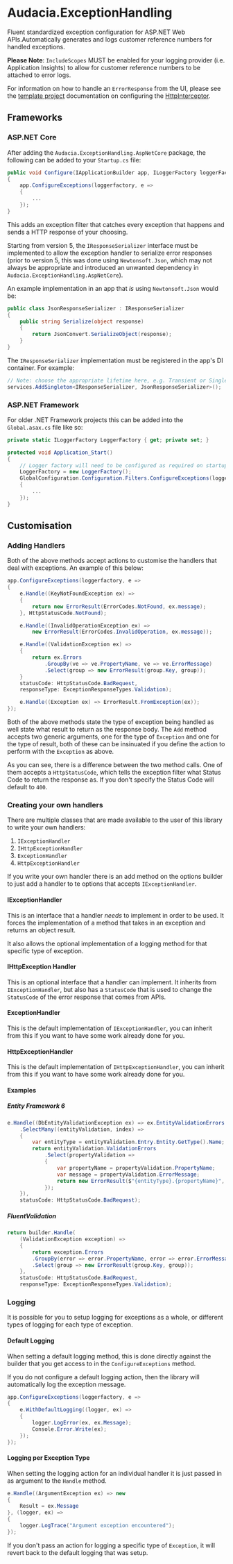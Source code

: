 # Audacia.ExceptionHandling

Fluent standardized exception configuration for ASP.NET Web APIs.Automatically generates and logs customer reference numbers for handled exceptions.

**Please Note**: `IncludeScopes` MUST be enabled for your logging provider (i.e. Application Insights) to allow for customer reference numbers to be attached to error logs.

For information on how to handle an `ErrorResponse` from the UI, please see the [template project](https://dev.azure.com/audacia/Audacia/_wiki/wikis/Audacia.Template/1789/Validation?anchor=handling-validation-responses-from-the-server) documentation on configuring the [HttpInterceptor](https://dev.azure.com/audacia/Audacia/_wiki/wikis/Audacia.Angular.HttpInterceptor/2457/README).

## Frameworks

### ASP.NET Core

After adding the `Audacia.ExceptionHandling.AspNetCore` package, the following can be added to your `Startup.cs` file:

```csharp
public void Configure(IApplicationBuilder app, ILoggerFactory loggerFactory)
{
    app.ConfigureExceptions(loggerfactory, e =>
    {
        ...
    });
}
```

This adds an exception filter that catches every exception that happens and sends a HTTP response of your choosing.

Starting from version 5, the `IResponseSerializer` interface must be implemented to allow the exception handler to serialize error responses (prior to version 5, this was done using `Newtonsoft.Json`, which may not always be appropriate and introduced an unwanted dependency in `Audacia.ExceptionHandling.AspNetCore`).

An example implementation in an app that _is_ using `Newtonsoft.Json` would be:
```csharp
public class JsonResponseSerializer : IResponseSerializer
{
    public string Serialize(object response)
    {
        return JsonConvert.SerializeObject(response);
    }
}
```

The `IResponseSerializer` implementation must be registered in the app's DI container. For example:
```csharp
// Note: choose the appropriate lifetime here, e.g. Transient or Singleton
services.AddSingleton<IResponseSerializer, JsonResponseSerializer>();
```

### ASP.NET Framework

For older .NET Framework projects this can be added into the `Global.asax.cs` file like so:

```csharp
private static ILoggerFactory LoggerFactory { get; private set; }

protected void Application_Start()
{
    // Logger factory will need to be configured as required on startup
    LoggerFactory = new LoggerFactory();
    GlobalConfiguration.Configuration.Filters.ConfigureExceptions(loggerfactory, e =>
    {
        ...
    });
}
```

## Customisation

### Adding Handlers

Both of the above methods accept actions to customise the handlers that deal with exceptions. An example of this below:

```csharp
app.ConfigureExceptions(loggerfactory, e =>
{
    e.Handle((KeyNotFoundException ex) =>
    {
        return new ErrorResult(ErrorCodes.NotFound, ex.message);
    }, HttpStatusCode.NotFound);

    e.Handle((InvalidOperationException ex) =>
        new ErrorResult(ErrorCodes.InvalidOperation, ex.message));

    e.Handle((ValidationException ex) => 
    {
        return ex.Errors
            .GroupBy(ve => ve.PropertyName, ve => ve.ErrorMessage)
            .Select(group => new ErrorResult(group.Key, group));
    }
    statusCode: HttpStatusCode.BadRequest,
    responseType: ExceptionResponseTypes.Validation);

    e.Handle((Exception ex) => ErrorResult.FromException(ex));
});
```

Both of the above methods state the type of exception being handled as well state what result to return as the response body. The `Add` method accepts two generic arguments, one for the type of `Exception` and one for the type of result, both of these can be insinuated if you define the action to perform with the `Exception` as above.

As you can see, there is a difference between the two method calls. One of them accepts a `HttpStatusCode`, which tells the exception filter what Status Code to return the response as. If you don't specify the Status Code will default to `400`.

### Creating your own handlers

There are multiple classes that are made available to the user of this library to write your own handlers:

1. `IExceptionHandler`
2. `IHttpExceptionHandler`
3. `ExceptionHandler`
4. `HttpExceptionHandler`

If you write your own handler there is an add method on the options builder to just add a handler to te options that accepts `IExceptionHandler`.

#### IExceptionHandler

This is an interface that a handler _needs_ to implement in order to be used. It forces the implementation of a method that takes in an exception and returns an object result.

It also allows the optional implementation of a logging method for that specific type of exception.

#### IHttpException Handler

This is an optional interface that a handler can implement. It inherits from `IExceptionHandler`, but also has a `StatusCode` that is used to change the `StatusCode` of the error response that comes from APIs.

#### ExceptionHandler

This is the default implementation of `IExceptionHandler`, you can inherit from this if you want to have some work already done for you.

#### HttpExceptionHandler

This is the default implementation of `IHttpExceptionHandler`, you can inherit from this if you want to have some work already done for you.

#### Examples

##### Entity Framework 6

```csharp
e.Handle((DbEntityValidationException ex) => ex.EntityValidationErrors
    .SelectMany((entityValidation, index) => 
    {
        var entityType = entityValidation.Entry.Entity.GetType().Name;
        return entityValidation.ValidationErrors
            .Select(propertyValidation =>
            {
                var propertyName = propertyValidation.PropertyName;
                var message = propertyValidation.ErrorMessage;
                return new ErrorResult($"{entityType}.{propertyName}", message);
            });
    }),
    statusCode: HttpStatusCode.BadRequest);
```

##### FluentValidation

```csharp
return builder.Handle(
    (ValidationException exception) => 
    {
        return exception.Errors
        .GroupBy(error => error.PropertyName, error => error.ErrorMessage)
        .Select(group => new ErrorResult(group.Key, group));
    },
    statusCode: HttpStatusCode.BadRequest,
    responseType: ExceptionResponseTypes.Validation);
```

### Logging

It is possible for you to setup logging for exceptions as a whole, or different types of logging for each type of exception.

#### Default Logging

When setting a default logging method, this is done directly against the builder that you get access to in the `ConfigureExceptions` method.

If you do not configure a default logging action, then the library will automatically log the exception message.

```csharp
app.ConfigureExceptions(loggerfactory, e =>
{
    e.WithDefaultLogging((logger, ex) =>
    {
        logger.LogError(ex, ex.Message);
        Console.Error.Write(ex);
    });
});
```

#### Logging per Exception Type

When setting the logging action for an individual handler it is just passed in as argument to the `Handle` method.

```csharp
e.Handle((ArgumentException ex) => new
{
    Result = ex.Message
}, (logger, ex) =>
{
    logger.LogTrace("Argument exception encountered");
});
```

If you don't pass an action for logging a specific type of `Exception`, it will revert back to the default logging that was setup.

